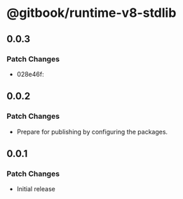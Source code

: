 # @gitbook/runtime-v8-stdlib

## 0.0.3

### Patch Changes

- 028e46f:

## 0.0.2

### Patch Changes

- Prepare for publishing by configuring the packages.

## 0.0.1

### Patch Changes

- Initial release
